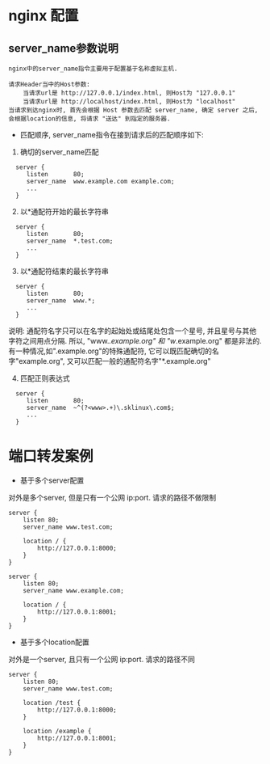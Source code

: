 # nginx 配置

## server_name参数说明

```
nginx中的server_name指令主要用于配置基于名称虚拟主机.

请求Header当中的Host参数:
    当请求url是 http://127.0.0.1/index.html, 则Host为 "127.0.0.1"
    当请求url是 http://localhost/index.html, 则Host为 "localhost"
当请求到达nginx时, 首先会根据 Host 参数去匹配 server_name, 确定 server 之后,
会根据location的信息, 将请求 "送达" 到指定的服务器.
```

- 匹配顺序, server_name指令在接到请求后的匹配顺序如下:
 1. 确切的server_name匹配
 ```
   server {
      listen       80;
      server_name  www.example.com example.com;
      ...
   }
 ```
 
 2. 以*通配符开始的最长字符串
 ```
   server {
      listen       80;
      server_name  *.test.com;
      ...
   }
 ```
 
 3. 以*通配符结束的最长字符串
 ```
   server {
      listen       80;
      server_name  www.*;
      ...
   }
 ```
 
 说明: 通配符名字只可以在名字的起始处或结尾处包含一个星号, 并且星号与其他字符之间用点分隔. 所以,
 "www.*.example.org" 和 "w*.example.org" 都是非法的. 有一种情况,如".example.org"的特殊通配符,
 它可以既匹配确切的名字"example.org", 又可以匹配一般的通配符名字"*.example.org"
 
 4. 匹配正则表达式
 ```
   server {
      listen       80;
      server_name  ~^(?<www>.+)\.sklinux\.com$;
      ...
   }
 ```

# 端口转发案例

- 基于多个server配置

对外是多个server, 但是只有一个公网 ip:port. 请求的路径不做限制

```
server {
    listen 80;
    server_name www.test.com;
    
    location / {
        http://127.0.0.1:8000;
    }
}

server {
    listen 80;
    server_name www.example.com;
    
    location / {
        http://127.0.0.1:8001;
    }
}
```

- 基于多个location配置

对外是一个server, 且只有一个公网 ip:port. 请求的路径不同

```
server {
    listen 80;
    server_name www.test.com;
    
    location /test {
        http://127.0.0.1:8000;
    }
    
    location /example {
        http://127.0.0.1:8001;
    }
}
```
